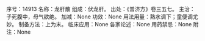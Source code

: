序号：14913
名称：龙肝散
组成：伏龙肝。
出处：《普济方》卷三五七。
主治：子死腹中，母气欲绝。
加减：None
功效：None
用法用量：熟水调下；童便调尤妙。
制备方法：上为末。
临床应用：None
各家论述：None
用药禁忌：None
附注：None
